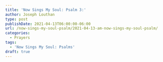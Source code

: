 ```yaml
---
title: 'Now Sings My Soul: Psalm 3:'
author: Joseph Louthan
type: post
publishDate: 2021-04-13T06:00:00-06:00
url: /now-sings-my-soul-psalm/2021-04-13-am-now-sings-my-soul-psalm/
categories:
  - Prayers
tags:
  - 'Now Sings My Soul: Psalms'
draft: true
---
```

<div style="font-variant: small-caps;">

</div>


